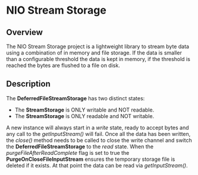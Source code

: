 NIO Stream Storage
=============================

Overview
--------
The NIO Stream Storage project is a lightweight library to stream byte data using a combination of in memory and file storage.
If the data is smaller than a configurable threshold the data is kept in memory, if the threshold is reached the bytes are flushed to a file on disk.

Description
-----------
The **DeferredFileStreamStorage** has two distinct states:

 * The **StreamStorage** is ONLY writable and NOT readable.
 * The **StreamStorage** is ONLY readable and NOT writable.

A new instance will always start in a *write* state, ready to accept bytes and any call to the *getInputStream()* will fail.
Once all the data has been written, the *close()* method needs to be called to close the write channel and switch the **DeferredFileStreamStorage** to the *read* state.
When the *purgeFileAfterReadComplete* flag is set to true the **PurgeOnCloseFileInputStream** ensures the temporary storage file is deleted if it exists.
At that point the data can be read via *getInputStream()*.

